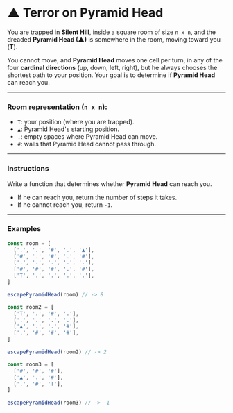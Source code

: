 # ▲ Terror on Pyramid Head

You are trapped in **Silent Hill**, inside a square room of size `n x n`, and the dreaded **Pyramid Head (▲)** is somewhere in the room, moving toward you (**T**).

You cannot move, and **Pyramid Head** moves one cell per turn, in any of the four **cardinal directions** (up, down, left, right), but he always chooses the shortest path to your position.
Your goal is to determine if **Pyramid Head** can reach you.

---

### Room representation (`n x n`):

* `T`: your position (where you are trapped).
* `▲`: Pyramid Head's starting position.
* `.`: empty spaces where Pyramid Head can move.
* `#`: walls that Pyramid Head cannot pass through.

---

### Instructions

Write a function that determines whether **Pyramid Head** can reach you.

* If he can reach you, return the number of steps it takes.
* If he cannot reach you, return `-1`.

---

### Examples

```javascript
const room = [
  ['.', '.', '#', '.', '▲'],
  ['#', '.', '#', '.', '#'],
  ['.', '.', '.', '.', '.'],
  ['#', '#', '#', '.', '#'],
  ['T', '.', '.', '.', '.'],
]

escapePyramidHead(room) // -> 8
```

```javascript
const room2 = [
  ['T', '.', '#', '.'],
  ['.', '.', '.', '.'],
  ['▲', '.', '.', '#'],
  ['.', '#', '#', '#'],
]

escapePyramidHead(room2) // -> 2
```

```javascript
const room3 = [
  ['#', '#', '#'],
  ['▲', '.', '#'],
  ['.', '#', 'T'],
]

escapePyramidHead(room3) // -> -1
```

